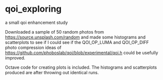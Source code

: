 # qoi_exploring
a small qoi enhancement study

Downloaded a sample of 50 random photos from https://source.unsplash.com/random and
made some histograms and scatterplots to see if I could see if the QOI_OP_LUMA and 
QOI_OP_DIFF photo compression ideas of 
https://github.com/phoboslab/qoi/blob/experimental/qoi.h  could be usefully improved.

Octave code for creating plots is included.  The histograms and scatterplots produced 
are after throwing out identical runs.
